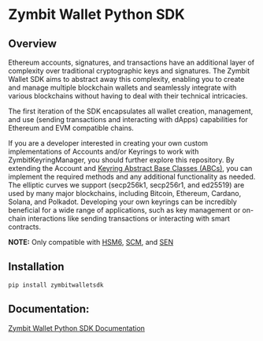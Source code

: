 # Zymbit Wallet Python SDK

## Overview

Ethereum accounts, signatures, and transactions have an additional layer of complexity over traditional cryptographic keys and signatures. The Zymbit Wallet SDK aims to abstract away this complexity, enabling you to create and manage multiple blockchain wallets and seamlessly integrate with various blockchains without having to deal with their technical intricacies. 

The first iteration of the SDK encapsulates all wallet creation, management, and use (sending transactions and interacting with dApps) capabilities for Ethereum and EVM compatible chains.

If you are a developer interested in creating your own custom implementations of Accounts and/or Keyrings to work with ZymbitKeyringManager, you should further explore this repository. By extending the Account and [Keyring Abstract Base Classes (ABCs)](https://docs.python.org/3/library/abc.html), you can implement the required methods and any additional functionality as needed. The elliptic curves we support (secp256k1, secp256r1, and ed25519) are used by many major blockchains, including Bitcoin, Ethereum, Cardano, Solana, and Polkadot. Developing your own keyrings can be incredibly beneficial for a wide range of applications, such as key management or on-chain interactions like sending transactions or interacting with smart contracts.

**NOTE:** Only compatible with [HSM6](https://www.zymbit.com/hsm6/), [SCM](https://www.zymbit.com/scm/), and [SEN](https://www.zymbit.com/secure-compute-node/)

## Installation

```
pip install zymbitwalletsdk
```

## Documentation:

[Zymbit Wallet Python SDK Documentation](https://docs.zymbit.com/zymbit-wallet-sdk/zymbit-wallet-python-sdk/)
